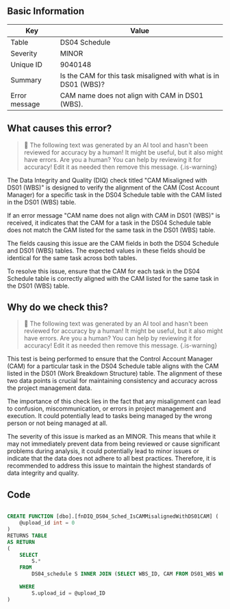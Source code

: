 ## Basic Information
| Key         | Value          |
|-------------|----------------|
| Table       | DS04 Schedule |
| Severity    | MINOR |
| Unique ID   | 9040148   |
| Summary     | Is the CAM for this task misaligned with what is in DS01 (WBS)? |
| Error message | CAM name does not align with CAM in DS01 (WBS). |

## What causes this error?

> :robot: The following text was generated by an AI tool and hasn't been reviewed for accuracy by a human! It might be useful, but it also might have errors. Are you a human? You can help by reviewing it for accuracy! Edit it as needed then remove this message.
{.is-warning}

The Data Integrity and Quality (DIQ) check titled "CAM Misaligned with DS01 (WBS)" is designed to verify the alignment of the CAM (Cost Account Manager) for a specific task in the DS04 Schedule table with the CAM listed in the DS01 (WBS) table. 

If an error message "CAM name does not align with CAM in DS01 (WBS)" is received, it indicates that the CAM for a task in the DS04 Schedule table does not match the CAM listed for the same task in the DS01 (WBS) table. 

The fields causing this issue are the CAM fields in both the DS04 Schedule and DS01 (WBS) tables. The expected values in these fields should be identical for the same task across both tables. 

To resolve this issue, ensure that the CAM for each task in the DS04 Schedule table is correctly aligned with the CAM listed for the same task in the DS01 (WBS) table.
## Why do we check this?

> :robot: The following text was generated by an AI tool and hasn't been reviewed for accuracy by a human! It might be useful, but it also might have errors. Are you a human? You can help by reviewing it for accuracy! Edit it as needed then remove this message.
{.is-warning}

This test is being performed to ensure that the Control Account Manager (CAM) for a particular task in the DS04 Schedule table aligns with the CAM listed in the DS01 (Work Breakdown Structure) table. The alignment of these two data points is crucial for maintaining consistency and accuracy across the project management data. 

The importance of this check lies in the fact that any misalignment can lead to confusion, miscommunication, or errors in project management and execution. It could potentially lead to tasks being managed by the wrong person or not being managed at all. 

The severity of this issue is marked as an MINOR. This means that while it may not immediately prevent data from being reviewed or cause significant problems during analysis, it could potentially lead to minor issues or indicate that the data does not adhere to all best practices. Therefore, it is recommended to address this issue to maintain the highest standards of data integrity and quality.
## Code

```sql

CREATE FUNCTION [dbo].[fnDIQ_DS04_Sched_IsCAMMisalignedWithDS01CAM] (
	@upload_id int = 0
)
RETURNS TABLE
AS RETURN
(
	SELECT
		S.*
	FROM
		DS04_schedule S INNER JOIN (SELECT WBS_ID, CAM FROM DS01_WBS WHERE upload_ID = @upload_ID) W ON S.WBS_ID = W.WBS_ID
																									AND S.CAM <> W.CAM
	WHERE
		S.upload_id = @upload_ID
)
```
